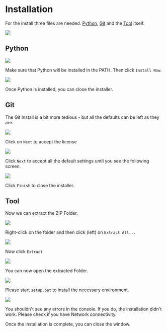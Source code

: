 # Installation

For the install three files are needed.
[Python](https://www.python.org/downloads/), [Git](https://git-scm.com/download/win) and the [Tool](https://github.com/sukram230799/central-device-lifecycle-tool/archive/refs/heads/main.zip) itself.

![](./install/001_Files.png)

## Python

![](./install/002_Python_Path.png)

Make sure that Python will be installed in the PATH.
Then click `Install Now`.

![](./install/003_Install_Done.png)

Once Python is installed, you can close the installer.

## Git

The Git Install is a bit more tedious - but all the defaults can be left as they are.

![](./install/004_GitStart.png)

Click on `Next` to accept the license

![](./install/006_Git_Feature.png)

Click `Next` to accept all the default settings until you see the following screen.

![](./install/019_Git_Finish.png)

Click `Finish` to close the installer.

## Tool 

Now we can extract the ZIP Folder.

![](./install/020_Extract_ZIP.png)

Right-click on the folder and then click (left) on `Extract All...`

![](./install/021_Extract_Dialog.png)

Now click `Extract`

![](./install/022_Open_Folder.png)

You can now open the extracted Folder.

![](./install/023_Setup.png)

Please start `setup.bat` to install the necessary environment.

![](./install/024_Setup_Done.png)

You shouldn't see any errors in the console. If you do, the installation didn't work. Please check if you have Network connectivity.

Once the installation is complete, you can close the window.
